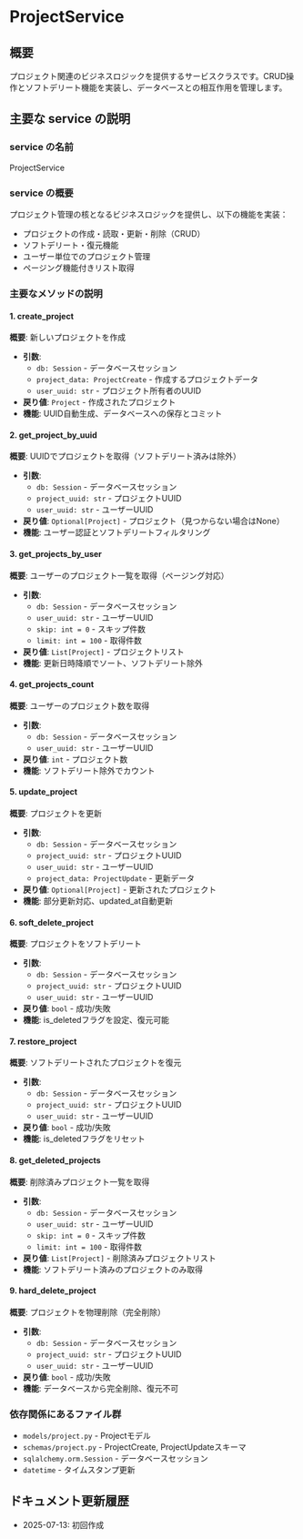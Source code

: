 # ProjectService

## 概要

プロジェクト関連のビジネスロジックを提供するサービスクラスです。CRUD操作とソフトデリート機能を実装し、データベースとの相互作用を管理します。

## 主要な service の説明

### service の名前
ProjectService

### service の概要
プロジェクト管理の核となるビジネスロジックを提供し、以下の機能を実装：
- プロジェクトの作成・読取・更新・削除（CRUD）
- ソフトデリート・復元機能
- ユーザー単位でのプロジェクト管理
- ページング機能付きリスト取得

### 主要なメソッドの説明

#### 1. create_project
**概要**: 新しいプロジェクトを作成
- **引数**: 
  - `db: Session` - データベースセッション
  - `project_data: ProjectCreate` - 作成するプロジェクトデータ
  - `user_uuid: str` - プロジェクト所有者のUUID
- **戻り値**: `Project` - 作成されたプロジェクト
- **機能**: UUID自動生成、データベースへの保存とコミット

#### 2. get_project_by_uuid
**概要**: UUIDでプロジェクトを取得（ソフトデリート済みは除外）
- **引数**:
  - `db: Session` - データベースセッション
  - `project_uuid: str` - プロジェクトUUID
  - `user_uuid: str` - ユーザーUUID
- **戻り値**: `Optional[Project]` - プロジェクト（見つからない場合はNone）
- **機能**: ユーザー認証とソフトデリートフィルタリング

#### 3. get_projects_by_user
**概要**: ユーザーのプロジェクト一覧を取得（ページング対応）
- **引数**:
  - `db: Session` - データベースセッション
  - `user_uuid: str` - ユーザーUUID
  - `skip: int = 0` - スキップ件数
  - `limit: int = 100` - 取得件数
- **戻り値**: `List[Project]` - プロジェクトリスト
- **機能**: 更新日時降順でソート、ソフトデリート除外

#### 4. get_projects_count
**概要**: ユーザーのプロジェクト数を取得
- **引数**:
  - `db: Session` - データベースセッション
  - `user_uuid: str` - ユーザーUUID
- **戻り値**: `int` - プロジェクト数
- **機能**: ソフトデリート除外でカウント

#### 5. update_project
**概要**: プロジェクトを更新
- **引数**:
  - `db: Session` - データベースセッション
  - `project_uuid: str` - プロジェクトUUID
  - `user_uuid: str` - ユーザーUUID
  - `project_data: ProjectUpdate` - 更新データ
- **戻り値**: `Optional[Project]` - 更新されたプロジェクト
- **機能**: 部分更新対応、updated_at自動更新

#### 6. soft_delete_project
**概要**: プロジェクトをソフトデリート
- **引数**:
  - `db: Session` - データベースセッション
  - `project_uuid: str` - プロジェクトUUID
  - `user_uuid: str` - ユーザーUUID
- **戻り値**: `bool` - 成功/失敗
- **機能**: is_deletedフラグを設定、復元可能

#### 7. restore_project
**概要**: ソフトデリートされたプロジェクトを復元
- **引数**:
  - `db: Session` - データベースセッション
  - `project_uuid: str` - プロジェクトUUID
  - `user_uuid: str` - ユーザーUUID
- **戻り値**: `bool` - 成功/失敗
- **機能**: is_deletedフラグをリセット

#### 8. get_deleted_projects
**概要**: 削除済みプロジェクト一覧を取得
- **引数**:
  - `db: Session` - データベースセッション
  - `user_uuid: str` - ユーザーUUID
  - `skip: int = 0` - スキップ件数
  - `limit: int = 100` - 取得件数
- **戻り値**: `List[Project]` - 削除済みプロジェクトリスト
- **機能**: ソフトデリート済みのプロジェクトのみ取得

#### 9. hard_delete_project
**概要**: プロジェクトを物理削除（完全削除）
- **引数**:
  - `db: Session` - データベースセッション
  - `project_uuid: str` - プロジェクトUUID
  - `user_uuid: str` - ユーザーUUID
- **戻り値**: `bool` - 成功/失敗
- **機能**: データベースから完全削除、復元不可

### 依存関係にあるファイル群

- `models/project.py` - Projectモデル
- `schemas/project.py` - ProjectCreate, ProjectUpdateスキーマ
- `sqlalchemy.orm.Session` - データベースセッション
- `datetime` - タイムスタンプ更新

## ドキュメント更新履歴

- 2025-07-13: 初回作成